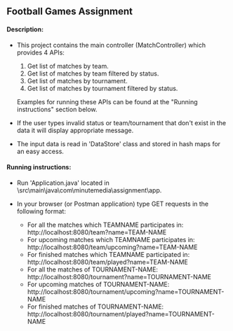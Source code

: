 ## Football Games Assignment
#### Description:
- This project contains the main controller (MatchController) which provides 4 APIs:
    1. Get list of matches by team.
    2. Get list of matches by team filtered by status.
    3. Get list of matches by tournament.
    4. Get list of matches by tournament filtered by status.

    Examples for running these APIs can be found at the "Running instructions" section below.
     
- If the user types invalid status or team/tournament that don't exist in the data it will display appropriate message.
- The input data is read in 'DataStore' class and stored in hash maps for an easy access.

#### Running instructions:
- Run 'Application.java' located in \src\main\java\com\minutemedia\assignment\app.
- In your browser (or Postman application) type GET requests in the following format:

    * For all the matches which TEAMNAME participates in: http://localhost:8080/team?name=TEAM-NAME
    * For upcoming matches which TEAMNAME participates in: http://localhost:8080/team/upcoming?name=TEAM-NAME
    * For finished matches which TEAMNAME participated in: http://localhost:8080/team/played?name=TEAM-NAME
    * For all the matches of TOURNAMENT-NAME: http://localhost:8080/tournament?name=TOURNAMENT-NAME
    * For upcoming matches of TOURNAMENT-NAME: http://localhost:8080/tournament/upcoming?name=TOURNAMENT-NAME
    * For finished matches of TOURNAMENT-NAME: http://localhost:8080/tournament/played?name=TOURNAMENT-NAME
